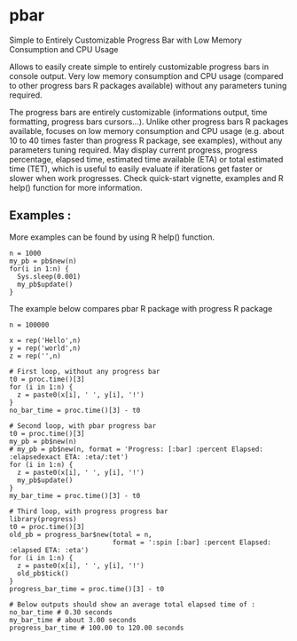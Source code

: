 # pbar
Simple to Entirely Customizable Progress Bar with Low Memory Consumption and CPU Usage

Allows to easily create simple to entirely customizable progress bars in console output.
Very low memory consumption and CPU usage (compared to other progress bars R packages available) without any parameters tuning required.

The progress bars are entirely customizable (informations output, time formatting, progress bars cursors...). Unlike other progress bars R packages available, focuses on low memory consumption and CPU usage (e.g. about 10 to 40 times faster than progress R package, see examples), without any parameters tuning required. May display current progress, progress percentage, elapsed time, estimated time available (ETA) or total estimated time (TET), which is useful to easily evaluate if iterations get faster or slower when work progresses. Check quick-start vignette, examples and R help() function for more information.

## Examples :

More examples can be found by using R help() function.

```
n = 1000
my_pb = pb$new(n)
for(i in 1:n) {
  Sys.sleep(0.001)
  my_pb$update()
}
```

The example below compares pbar R package with progress R package

```
n = 100000

x = rep('Hello',n)
y = rep('world',n)
z = rep('',n)

# First loop, without any progress bar
t0 = proc.time()[3]
for (i in 1:n) {
  z = paste0(x[i], ' ', y[i], '!')
}
no_bar_time = proc.time()[3] - t0

# Second loop, with pbar progress bar
t0 = proc.time()[3]
my_pb = pb$new(n)
# my_pb = pb$new(n, format = 'Progress: [:bar] :percent Elapsed: :elapsedexact ETA: :eta/:tet')
for (i in 1:n) {
  z = paste0(x[i], ' ', y[i], '!')
  my_pb$update()
}
my_bar_time = proc.time()[3] - t0

# Third loop, with progress progress bar
library(progress)
t0 = proc.time()[3]
old_pb = progress_bar$new(total = n,
                          format = ':spin [:bar] :percent Elapsed: :elapsed ETA: :eta')
for (i in 1:n) {
  z = paste0(x[i], ' ', y[i], '!')
  old_pb$tick()
}
progress_bar_time = proc.time()[3] - t0

# Below outputs should show an average total elapsed time of :
no_bar_time # 0.30 seconds
my_bar_time # about 3.00 seconds
progress_bar_time # 100.00 to 120.00 seconds
```
